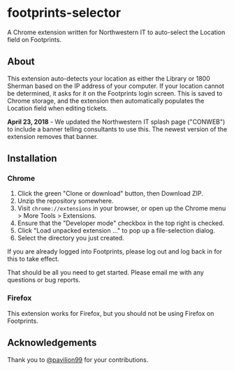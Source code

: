 # footprints-selector
A Chrome extension written for Northwestern IT to auto-select the Location field on Footprints.

## About
This extension auto-detects your location as either the Library or 1800 Sherman based on the IP address of your computer. If your location cannot be determined, it asks for it on the Footprints login screen. This is saved to Chrome storage, and the extension then automatically populates the Location field when editing tickets.

**April 23, 2018** - We updated the Northwestern IT splash page ("CONWEB") to include a banner telling consultants to use this. The newest version of the extension removes that banner.

## Installation
### Chrome
1. Click the green "Clone or download" button, then Download ZIP.
2. Unzip the repository somewhere.
3. Visit `chrome://extensions` in your browser, or open up the Chrome menu > More Tools > Extensions.
4. Ensure that the "Developer mode" checkbox in the top right is checked.
5. Click "Load unpacked extension ..." to pop up a file-selection dialog.
6. Select the directory you just created.

If you are already logged into Footprints, please log out and log back in for this to take effect.

That should be all you need to get started. Please email me with any questions or bug reports.

### Firefox
This extension works for Firefox, but you should not be using Firefox on Footprints.

## Acknowledgements
Thank you to [@pavilion99](https://github.com/pavilion99) for your contributions.